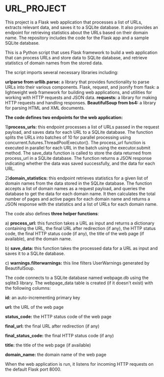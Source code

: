 # URL_PROJECT
  This project is a Flask web application that processes a list of URLs, extracts relevant data, and saves it to a SQLite database. It also provides an endpoint for retrieving statistics about the URLs based on their domain name. The repository includes the code for the Flask app and a sample SQLite database.

This is a Python script that uses Flask framework to build a web application that can process URLs and store data to SQLite database, and retrieve statistics of domain names from the stored data.

The script imports several necessary libraries including:

**urlparse from urllib.parse:** a library that provides functionality to parse URLs into their various components.
Flask, request, and jsonify from flask: a lightweight web framework for building web applications, and utilities for working with HTTP requests and JSON data.
**requests:** a library for making HTTP requests and handling responses.
**BeautifulSoup from bs4:** a library for parsing HTML and XML documents.

**The code defines two endpoints for the web application:**

1)**process_urls:** this endpoint processes a list of URLs passed in the request payload, and saves data for each URL to a SQLite database. The function splits the URLs into batches of 10 for parallel processing using concurrent.futures.ThreadPoolExecutor(). The process_url function is executed in parallel for each URL in the batch using the executor.submit method. The save_data function is called to store the data returned from process_url in a SQLite database. The function returns a JSON response indicating whether the data was saved successfully, and the data for each URL.

2)**domain_statistics:** this endpoint retrieves statistics for a given list of domain names from the data stored in the SQLite database. The function accepts a list of domain names as a request payload, and queries the database to get the data for each domain name. It then calculates the total number of pages and active pages for each domain name and returns a JSON response with the statistics and a list of URLs for each domain name.

The code also defines **three helper functions**:

a) **process_url:** this function takes a URL as input and returns a dictionary containing the URL, the final URL after redirection (if any), the HTTP status code, the final HTTP status code (if any), the title of the web page (if available), and the domain name.

b) **save_data:** this function takes the processed data for a URL as input and saves it to a SQLite database.

c) **warnings.filterwarnings:** this line filters UserWarnings generated by BeautifulSoup.

The code connects to a SQLite database named webpage.db using the sqlite3 library. The webpage_data table is created (if it doesn't exist) with the following columns:

**id:** an auto-incrementing primary key

**url:** the URL of the web page

**status_code:** the HTTP status code of the web page

**final_url:** the final URL after redirection (if any)

**final_status_code:** the final HTTP status code (if any)

**title:** the title of the web page (if available)

**domain_name:** the domain name of the web page

When the web application is run, it listens for incoming HTTP requests on the default Flask port 8000.
